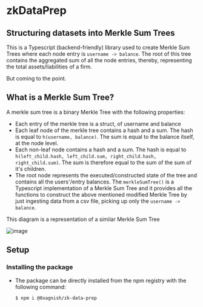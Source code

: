 # zkDataPrep

## Structuring datasets into Merkle Sum Trees

This is a Typescript (backend-friendly) library used to create Merkle Sum Trees where each node entry is `username -> balance`. The root of this tree contains the aggregated sum of all the node entries, thereby, representing the total assets/liabilities of a firm.

But coming to the point.

## What is a Merkle Sum Tree?

A merkle sum tree is a binary Merkle Tree with the following properties:

- Each entry of the merkle tree is a struct, of username and balance
- Each leaf node of the merkle tree contains a hash and a sum. The hash is equal to `h(username, balance)`. The sum is equal to the balance itself, at the node level.
- Each non-leaf node contains a hash and a sum. The hash is equal to `h(left_child.hash, left_child.sum, right_child.hash, right_child.sum)`. The sum is therefore equal to the sum of the sum of it's children.
- The root node represents the executed/constructed state of the tree and contains all the users'/entry balances. The `merkleSumTree()` is a Typescript implementation of a Merkle Sum Tree and it provides all the functions to construct the above mentioned modified Merkle Tree by just ingesting data from a csv file, picking up only the `username -> balance`.

This diagram is a representation of a similar Merkle Sum Tree

![image](https://github.com/teamHITK/zkExchange/assets/80243668/cc873986-05f6-40a3-bf1a-1995497341e8)

## Setup

### Installing the package

- The package can be directly installed from the npm registry with the following command:
  ```
  $ npm i @0xagnish/zk-data-prep
  ```
